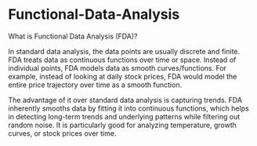 # Functional-Data-Analysis


What is Functional Data Analysis (FDA)?

In standard data analysis, the data points are usually discrete and finite. FDA treats data as continuous functions over time or space. Instead of individual points, FDA models data as smooth curves/functions. For example, instead of looking at daily stock prices, FDA would model the entire price trajectory over time as a smooth function.

The advantage of it over standard data analysis is capturing trends. FDA inherently smooths data by fitting it into continuous functions, which helps in detecting long-term trends and underlying patterns while filtering out random noise. It is particularly good for analyzing temperature, growth curves, or stock prices over time.
